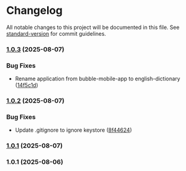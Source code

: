 # Changelog

All notable changes to this project will be documented in this file. See [standard-version](https://github.com/conventional-changelog/standard-version) for commit guidelines.

### [1.0.3](https://github.com/jon-garmilla-dev/jon-garmilla-English-Dictionary.apk/compare/v1.0.2...v1.0.3) (2025-08-07)


### Bug Fixes

* Rename application from bubble-mobile-app to english-dictionary ([14f5c1d](https://github.com/jon-garmilla-dev/jon-garmilla-English-Dictionary.apk/commit/14f5c1dc78ba4e0c258ebd7b7b0614e487806ebd))

### [1.0.2](https://github.com/jon-garmilla-dev/jon-garmilla-English-Dictionary.apk/compare/v1.0.1...v1.0.2) (2025-08-07)


### Bug Fixes

* Update .gitignore to ignore keystore ([8f44624](https://github.com/jon-garmilla-dev/jon-garmilla-English-Dictionary.apk/commit/8f44624ba9d9b00c809a24218d578ab75146a555))

### [1.0.1](https://github.com/jon-garmilla-dev/jon-garmilla-English-Dictionary.apk/compare/v1.0.0...v1.0.1) (2025-08-07)

### 1.0.1 (2025-08-06)

